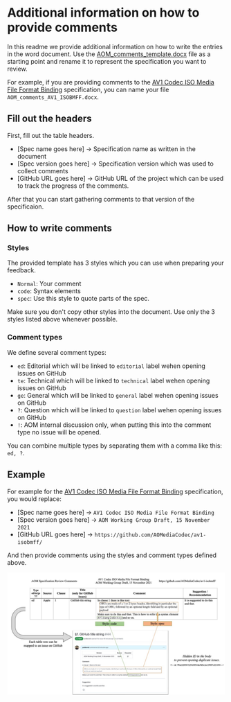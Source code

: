 # Additional information on how to provide comments

In this readme we provide additional information on how to write the entries in the word document. Use the [AOM_comments_template.docx](./data/AOM_comments_template.docx) file as a starting point and rename it to represent the specification you want to review. 


For example, if you are providing comments to the [AV1 Codec ISO Media File Format Binding](https://aomediacodec.github.io/av1-isobmff/) specification, you can name your file `AOM_comments_AV1_ISOBMFF.docx`.

## Fill out the headers

First, fill out the table headers.

- [Spec name goes here] &rarr; Specification name as written in the document
- [Spec version goes here] &rarr; Specification version which was used to collect comments
- [GitHub URL goes here] &rarr; GitHub URL of the project which can be used to track the progress of the comments.

After that you can start gathering comments to that version of the specificaion.

## How to write comments

### Styles
The provided template has 3 styles which you can use when preparing your feedback.

- `Normal`: Your comment
- `code`: Syntax elements
- `spec`: Use this style to quote parts of the spec.

Make sure you don't copy other styles into the document. Use only the 3 styles listed above whenever possible.

### Comment types
We define several comment types:

- `ed`: Editorial which will be linked to `editorial` label wehen opening issues on GitHub
- `te`: Technical which will be linked to `technical` label wehen opening issues on GitHub
- `ge`: General which will be linked to `general` label wehen opening issues on GitHub
- `?`: Question which will be linked to `question` label wehen opening issues on GitHub
- `!`: AOM internal discussion only, when putting this into the comment type no issue will be opened.

You can combine multiple types by separating them with a comma like this: `ed, ?`.

## Example

For example for the [AV1 Codec ISO Media File Format Binding](https://aomediacodec.github.io/av1-isobmff/) specification, you would replace:

- [Spec name goes here] &rarr; `AV1 Codec ISO Media File Format Binding`
- [Spec version goes here] &rarr; `AOM Working Group Draft, 15 November 2021` 
- [GitHub URL goes here] &rarr; `https://github.com/AOMediaCodec/av1-isobmff/`

And then provide comments using the styles and comment types defined above.

![fig](./images/comment_issue.jpg)

